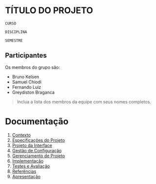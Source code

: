 # TÍTULO DO PROJETO

`CURSO`

`DISCIPLINA`

`SEMESTRE`

## Participantes

Os membros do grupo são: 
- Bruno Kelsen
- Samuel Chiodi
- Fernando Luiz
- Greydiston Braganca

> Inclua a lista dos membros da equipe com seus nomes completos.

# Documentação

1. [Contexto](docs/1-Contexto.md)
2. [Especificações do Projeto](docs/2-Especificação.md)
3. [Projeto da Interface](docs/3-Interface.md)
4. [Gestão de Configuração](docs/4-Gestão-Configuração.md)
5. [Gerenciamento de Projeto](docs/5-Gerenciamento-Projeto.md)
6. [Implementação](docs/6-Implementação.md)
7. [Testes e Avaliação](docs/7-Testes.md)
8. [Referências](docs/8-Referências.md)
9. [Apresentação](docs/9-Apresentação.md)
